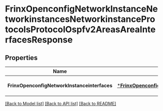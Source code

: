# FrinxOpenconfigNetworkInstanceNetworkinstancesNetworkinstanceProtocolsProtocolOspfv2AreasAreaInterfacesResponse

## Properties
Name | Type | Description | Notes
------------ | ------------- | ------------- | -------------
**FrinxOpenconfigNetworkInstanceinterfaces** | [***FrinxOpenconfigNetworkInstanceNetworkinstancesNetworkinstanceProtocolsProtocolOspfv2AreasAreaInterfaces**](frinx.openconfig.network.instance.networkinstances.networkinstance.protocols.protocol.ospfv2.areas.area.Interfaces.md) |  | [optional] [default to null]

[[Back to Model list]](../README.md#documentation-for-models) [[Back to API list]](../README.md#documentation-for-api-endpoints) [[Back to README]](../README.md)


